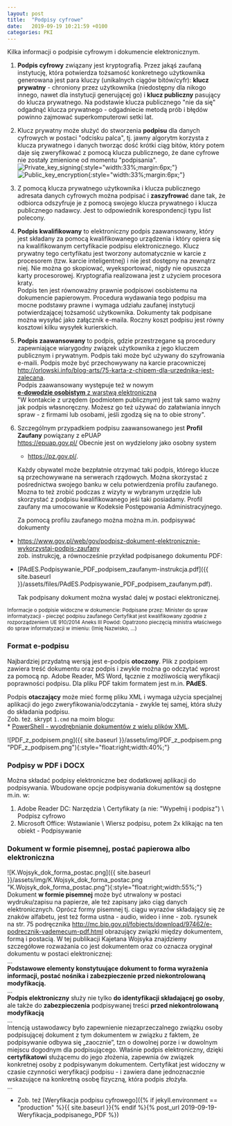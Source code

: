 ```yaml
---
layout: post
title:  "Podpisy cyfrowe"
date:   2019-09-19 10:21:59 +0100
categories: PKI
---
```


Kilka informacji o podpisie cyfrowym i dokumencie elektronicznym.


1. **Podpis cyfrowy** związany jest kryptografią. Przez jakąś zaufaną instytucję, która potwierdza tożsamość konkretnego użytkownika generowana jest para kluczy (unikalnych ciągów bitów/cyfr): **klucz prywatny** - chroniony przez użytkownika (niedostępny dla nikogo innego, nawet dla instytucji generującej go) i **klucz publiczny** pasujący do klucza prywatnego. Na podstawie klucza publicznego "nie da się" odgadnąć klucza prywatnego - odgadniecie metodą prób i błędów powinno zajmować superkomputerowi setki lat.
1. Klucz prywatny może służyć do stworzenia **podpisu** dla danych cyfrowych w postaci "odcisku palca", tj. jawny algorytm korzysta z klucza prywatnego i danych tworząc dość krótki ciąg bitów, który potem daje się zweryfikować z pomocą klucza publicznego, że dane cyfrowe nie zostały zmienione od momentu "podpisania".  
![Private_key_signing](https://upload.wikimedia.org/wikipedia/commons/thumb/7/78/Private_key_signing.svg/512px-Private_key_signing.svg.png "Private_key_signing"){:style="width:33%;margin:6px;"}  ![Public_key_encryption](https://upload.wikimedia.org/wikipedia/commons/thumb/f/f9/Public_key_encryption.svg/500px-Public_key_encryption.svg.png "Public_key_encryption"){:style="width:33%;margin:6px;"}
1. Z pomocą klucza prywatnego użytkownika i klucza publicznego adresata danych cyfrowych można podpisać i **zaszyfrować** dane tak, że odbiorca odszyfruje je z pomocą swojego klucza prywatnego i klucza publicznego nadawcy. Jest to odpowiednik korespondencji typu list polecony. 
1. **Podpis kwalifikowany** to elektroniczny podpis zaawansowany, który jest składany za pomocą kwalifikowanego urządzenia i który opiera się na kwalifikowanym certyfikacie podpisu elektronicznego. Klucz prywatny tego certyfikatu jest tworzony automatycznie w karcie z procesorem (tzw. karcie inteligentnej) i nie jest dostępny na zewnątrz niej. Nie można go skopiować, wyeksportować, nigdy nie opuszcza karty procesorowej. Kryptografia realizowana jest z użyciem procesora kraty.  
Podpis ten jest równoważny prawnie podpisowi osobistemu na dokumencie papierowym. Procedura wydawania tego podpisu ma mocne podstawy prawne i wymaga udziału zaufanej instytucji potwierdzającej tożsamość użytkownika. Dokumenty tak podpisane można wysyłać jako załącznik e-maila. Roczny koszt podpisu jest równy kosztowi kilku wysyłek kurierskich. 
1. **Podpis zaawansowany** to podpis, gdzie przestrzegane są procedury zapewniające wiarygodny związek użytkownika z jego kluczem publicznym i prywatnym. Podpis taki może być używany do szyfrowania e-maili. Podpis może być przechowywany na karcie pracowniczej  
	<http://orlowski.info/blog-arts/75-karta-z-chipem-dla-urzednika-jest-zalecana>.  
	Podpis zaawansowany występuje też w nowym  
	[**e-dowodzie osobistym** z warstwą elektroniczną](https://obywatel.gov.pl/dokumenty-i-dane-osobowe/dowod-osobisty-informacja-o-dokumencie)  
	"W kontakcie z urzędem (podmiotem publicznym) jest tak samo ważny jak podpis własnoręczny. Możesz go też używać do załatwiania innych spraw - z firmami lub osobami, jeśli zgodzą się na to obie strony".
1. Szczególnym przypadkiem podpisu zaawansowanego jest **Profil Zaufany** powiązany z ePUAP  
	<https://epuap.gov.pl/> Obecnie jest on wydzielony jako osobny system  
	* <https://pz.gov.pl/>.
	
	Każdy obywatel może bezpłatnie otrzymać taki podpis, którego klucze są przechowywane na serwerach rządowych. Można skorzystać z pośrednictwa swojego banku w celu potwierdzenia profilu zaufanego. Mozna to też zrobić podczas z wizyty w wybranym urzędzie lub skorzystać z podpisu kwalifikowanego jeśi taki posiadamy. Profil zaufany ma umocowanie w Kodeksie Postępowania Administracyjnego.

	Za pomocą profilu zaufanego można można m.in. podpisywać dokumenty  
* <https://www.gov.pl/web/gov/podpisz-dokument-elektronicznie-wykorzystaj-podpis-zaufany>  
	zob. instrukcję, a równocześnie przykład podpisanego dokumentu PDF:  
* [PAdES.Podpisywanie_PDF_podpisem_zaufanym-instrukcja.pdf]({{ site.baseurl }}/assets/files/PAdES.Podpisywanie_PDF_podpisem_zaufanym.pdf). 

	Tak podpisany dokument można wysłać dalej w postaci elektronicznej.  
<small>
Informacje o podpisie widoczne w dokumencie:  
Podpisane przez: Minister do spraw informatyzacji - pieczęć podpisu zaufanego  
Certyfikat jest kwalifikowany zgodnie z rozporządzeniem UE 910/2014 Aneks III  
Powód: Opatrzono pieczęcią ministra właściwego do spraw informatyzacji w imieniu: (Imię Nazwisko, ...)
</small>

### Format e-podpisu

Najbardziej przydatną wersją jest e-podpis **otoczony**. Plik z podpisem zawiera treść dokumentu oraz podpis i zwykle można go odczytać wprost za pomocą np. Adobe Reader, MS Word, łącznie z możliwością weryfikacji poprawności podpisu. Dla pliku PDF takim formatem jest m.in. **PAdES**.

Podpis **otaczający** może mieć formę pliku XML i wymaga użycia specjalnej aplikacji do jego zweryfikowania/odczytania - zwykle tej samej, która służy do składania podpisu.  
Zob. też. skrypt `1.cmd` na moim blogu:  
	* [PowerShell - wyodrębnianie dokumentów z wielu plików XML](https://andrzejq.github.io/El_Prog/programowanie/2021/03/22/Powershell-wyodrebnianie-plikow-z-xml.html).



![PDF_z_podpisem.png]({{ site.baseurl }}/assets/img/PDF_z_podpisem.png "PDF_z_podpisem.png"){:style="float:right;width:40%;"}

### Podpisy w PDF i DOCX 

Można składać podpisy elektroniczne bez dodatkowej aplikacji do podpisywania. Wbudowane opcje podpisywania dokumentów są dostępne m.in. w: 

1. Adobe Reader DC: Narzędzia \ Certyfikaty (a nie: "Wypełnij i podpisz") \ Podpisz cyfrowo 
1. Microsoft Office: Wstawianie \ Wiersz podpisu, potem 2x klikając na ten obiekt - Podpisywanie

### Dokument w formie pisemnej, postać papierowa albo elektroniczna

![K.Wojsyk_dok_forma_postac.png]({{ site.baseurl }}/assets/img/K.Wojsyk_dok_forma_postac.png "K.Wojsyk_dok_forma_postac.png"){:style="float:right;width:55%;"} Dokument **w formie pisemnej** może być utrwalony w postaci wydruku/zapisu na papierze, ale też zapisany jako ciąg danych elektronicznych. Oprócz formy pisemnej tj. ciągu wyrazów składający się ze znaków alfabetu, jest też forma ustna - audio, wideo i inne - zob. rysunek na str. 75 podręcznika <http://mc.bip.gov.pl/fobjects/download/97462/e-podrecznik-vademecum-pdf.html> obrazujący związki między dokumentem, formą i postacią. W tej publikacji Kajetana Wojsyka znajdziemy szczegółowe rozważania co jest dokumentem oraz co oznacza oryginał dokumentu w postaci elektronicznej:  
...  
**Podstawowe elementy konstytuujące dokument to forma wyrażenia informacji, postać nośnika i zabezpieczenie przed niekontrolowaną modyfikacją.**  
...  
**Podpis elektroniczny** służy nie tylko **do identyfikacji składającej go osoby**, ale także do **zabezpieczenia** podpisywanej treści **przed niekontrolowaną modyfikacją**  
...  
Intencją ustawodawcy było zapewnienie niezaprzeczalnego związku osoby podpisującej dokument z tym dokumentem w związku z faktem, że podpisywanie odbywa się „zaocznie”, tzn o dowolnej porze i w dowolnym miejscu dogodnym dla podpisującego. Właśnie podpis elektroniczny, dzięki **certyfikatowi** służącemu do jego złożenia, zapewnia ów związek konkretnej osoby z podpisywanym dokumentem. Certyfikat jest widoczny w czasie czynności weryfikacji podpisu - i zawiera dane jednoznacznie wskazujące na konkretną osobę fizyczną, która podpis złożyła.  
...

* Zob. też [Weryfikacja podpisu cyfrowego]({% if jekyll.environment == "production" %}{{ site.baseurl }}{% endif %}{% post_url 2019-09-19-Weryfikacja_podpisanego_PDF %})

<style> code {font-size: smaller;} </style>